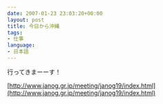 ```yaml
---
date: 2007-01-23 23:03:20+00:00
layout: post
title: 今日から沖縄
tags:
- 仕事
language:
- 日本語
---
```


行ってきまーーす！

[http://www.janog.gr.jp/meeting/janog19/index.html](http://www.janog.gr.jp/meeting/janog19/index.html)
